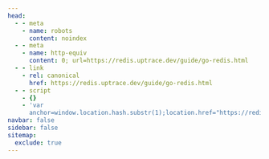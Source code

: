 ```yaml
---
head:
  - - meta
    - name: robots
      content: noindex
  - - meta
    - name: http-equiv
      content: 0; url=https://redis.uptrace.dev/guide/go-redis.html
  - - link
    - rel: canonical
      href: https://redis.uptrace.dev/guide/go-redis.html
  - - script
    - {}
    - 'var
      anchor=window.location.hash.substr(1);location.href="https://redis.uptrace.dev/guide/go-redis.html"+(anchor?"#"+anchor:"")'
navbar: false
sidebar: false
sitemap:
  exclude: true
---
```

